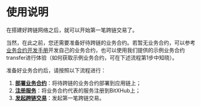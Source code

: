 # 使用说明

在搭建好跨链网络之后，就可以开始第一笔跨链交易了。

当然，在此之前，您还需要准备好待跨链的业务合约。若暂无业务合约，可以参考[业务合约开发手册](../../../dev/cross_contract/#_3)开发自己的业务合约，也可以使用我们提供的示例业务合约transfer进行体验（如何获取示例业务合约，可在下述流程第1步中知晓）。

准备好业务合约后，请按照以下流程进行：

1. **[部署业务合约](./deploy_business_contract)**：将待跨链的业务合约部署到应用链上；
2. **[注册服务](./register_service)**：将业务合约代表的服务注册到BitXHub上；
3. **[发起跨链交易](./start_transaction)**：发起第一笔跨链交易。
